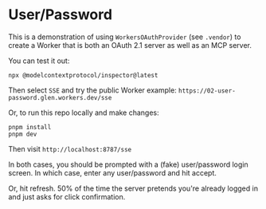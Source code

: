 # User/Password

This is a demonstration of using `WorkersOAuthProvider` (see `.vendor`) to create a Worker that is both an OAuth 2.1 server as well as an MCP server.

You can test it out:

```
npx @modelcontextprotocol/inspector@latest
```

Then select `SSE` and try the public Worker example: `https://02-user-password.glen.workers.dev/sse`

Or, to run this repo locally and make changes:

```
pnpm install
pnpm dev
```

Then visit `http://localhost:8787/sse`

In both cases, you should be prompted with a (fake) user/password login screen. In which case, enter any user/password and hit accept.

Or, hit refresh. 50% of the time the server pretends you're already logged in and just asks for click confirmation.

## 